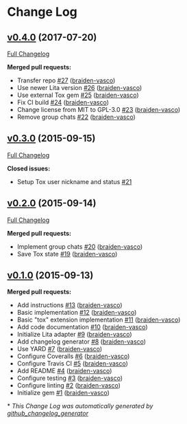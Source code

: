 # Change Log

## [v0.4.0](https://github.com/toxon/lita-tox/tree/v0.4.0) (2017-07-20)
[Full Changelog](https://github.com/toxon/lita-tox/compare/v0.3.0...v0.4.0)

**Merged pull requests:**

- Transfer repo [\#27](https://github.com/toxon/lita-tox/pull/27) ([braiden-vasco](https://github.com/braiden-vasco))
- Use newer Lita version [\#26](https://github.com/toxon/lita-tox/pull/26) ([braiden-vasco](https://github.com/braiden-vasco))
- Use external Tox gem [\#25](https://github.com/toxon/lita-tox/pull/25) ([braiden-vasco](https://github.com/braiden-vasco))
- Fix CI build [\#24](https://github.com/toxon/lita-tox/pull/24) ([braiden-vasco](https://github.com/braiden-vasco))
- Change license from MIT to GPL-3.0 [\#23](https://github.com/toxon/lita-tox/pull/23) ([braiden-vasco](https://github.com/braiden-vasco))
- Remove group chats [\#22](https://github.com/toxon/lita-tox/pull/22) ([braiden-vasco](https://github.com/braiden-vasco))

## [v0.3.0](https://github.com/toxon/lita-tox/tree/v0.3.0) (2015-09-15)
[Full Changelog](https://github.com/toxon/lita-tox/compare/v0.2.0...v0.3.0)

**Closed issues:**

- Setup Tox user nickname and status [\#21](https://github.com/toxon/lita-tox/issues/21)

## [v0.2.0](https://github.com/toxon/lita-tox/tree/v0.2.0) (2015-09-14)
[Full Changelog](https://github.com/toxon/lita-tox/compare/v0.1.0...v0.2.0)

**Merged pull requests:**

- Implement group chats [\#20](https://github.com/toxon/lita-tox/pull/20) ([braiden-vasco](https://github.com/braiden-vasco))
- Save Tox state [\#19](https://github.com/toxon/lita-tox/pull/19) ([braiden-vasco](https://github.com/braiden-vasco))

## [v0.1.0](https://github.com/toxon/lita-tox/tree/v0.1.0) (2015-09-13)
**Merged pull requests:**

- Add instructions [\#13](https://github.com/toxon/lita-tox/pull/13) ([braiden-vasco](https://github.com/braiden-vasco))
- Basic implementation [\#12](https://github.com/toxon/lita-tox/pull/12) ([braiden-vasco](https://github.com/braiden-vasco))
- Basic "tox" extension implementation [\#11](https://github.com/toxon/lita-tox/pull/11) ([braiden-vasco](https://github.com/braiden-vasco))
- Add code documentation [\#10](https://github.com/toxon/lita-tox/pull/10) ([braiden-vasco](https://github.com/braiden-vasco))
- Initialize Lita adapter [\#9](https://github.com/toxon/lita-tox/pull/9) ([braiden-vasco](https://github.com/braiden-vasco))
- Add changelog generator [\#8](https://github.com/toxon/lita-tox/pull/8) ([braiden-vasco](https://github.com/braiden-vasco))
- Use YARD [\#7](https://github.com/toxon/lita-tox/pull/7) ([braiden-vasco](https://github.com/braiden-vasco))
- Configure Coveralls [\#6](https://github.com/toxon/lita-tox/pull/6) ([braiden-vasco](https://github.com/braiden-vasco))
- Configure Travis CI [\#5](https://github.com/toxon/lita-tox/pull/5) ([braiden-vasco](https://github.com/braiden-vasco))
- Add README [\#4](https://github.com/toxon/lita-tox/pull/4) ([braiden-vasco](https://github.com/braiden-vasco))
- Configure testing [\#3](https://github.com/toxon/lita-tox/pull/3) ([braiden-vasco](https://github.com/braiden-vasco))
- Configure linting [\#2](https://github.com/toxon/lita-tox/pull/2) ([braiden-vasco](https://github.com/braiden-vasco))
- Initialize gem [\#1](https://github.com/toxon/lita-tox/pull/1) ([braiden-vasco](https://github.com/braiden-vasco))



\* *This Change Log was automatically generated by [github_changelog_generator](https://github.com/skywinder/Github-Changelog-Generator)*